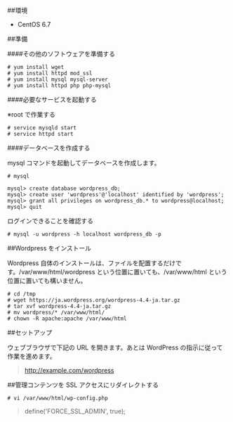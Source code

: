 ##環境

- CentOS 6.7

##準備

####その他のソフトウェアを準備する

```
# yum install wget
# yum install httpd mod_ssl
# yum install mysql mysql-server
# yum install httpd php php-mysql
```

####必要なサービスを起動する

※root で作業する

```
# service mysqld start
# service httpd start
```



####データベースを作成する

mysql コマンドを起動してデータベースを作成します。

```
# mysql

mysql> create database wordpress_db;
mysql> create user 'wordpress'@'localhost' identified by 'wordpress';
mysql> grant all privileges on wordpress_db.* to wordpress@localhost;
mysql> quit
```

ログインできることを確認する

```
# mysql -u wordpress -h localhost wordpress_db -p
```







##Wordpress をインストール

Wordpress 自体のインストールは、ファイルを配置するだけです。/var/www/html/wordpress という位置に置いても、/var/www/html という位置に置いても構いません。

```
# cd /tmp
# wget https://ja.wordpress.org/wordpress-4.4-ja.tar.gz
# tar xvf wordpress-4.4-ja.tar.gz
# mv wordpress/* /var/www/html/
# chown -R apache:apache /var/www/html
```




##セットアップ

ウェブブラウザで下記の URL を開きます。あとは WordPress の指示に従って作業を進めます。

> http://example.com/wordpress



##管理コンテンツを SSL アクセスにリダイレクトする

```
# vi /var/www/html/wp-config.php
```

> define('FORCE_SSL_ADMIN', true);

